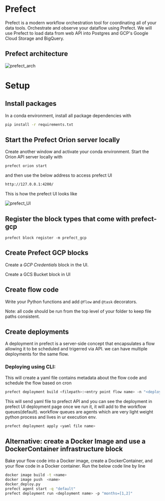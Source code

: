 # Prefect
Prefect is a modern workflow orchestration tool for coordinating all of your data tools. Orchestrate and observe your dataflow using Prefect. We will use Prefect to 
load data from web API into Postgres and GCP's Google Cloud Storage and BigQuery. 

## Prefect architecture

![prefect_arch](https://user-images.githubusercontent.com/41874704/233724632-317c8276-1950-4f11-927a-e8a66aece100.png)


# Setup

## Install packages

In a conda environment, install all package dependencies with 

```bash
pip install -r requirements.txt
```
## Start the Prefect Orion server locally

Create another window and activate your conda environment. Start the Orion API server locally with 

```bash
prefect orion start
```
and then use the below address to access prefect UI
```bash
http://127.0.0.1:4200/
```

This is how the prefect UI looks like

![prefect_UI](https://user-images.githubusercontent.com/41874704/233724758-74406e13-104b-4614-a702-05f3c9a300f6.png)


## Register the block types that come with prefect-gcp

`prefect block register -m prefect_gcp`

## Create Prefect GCP blocks

Create a *GCP Credentials* block in the UI.

Create a GCS Bucket block in UI 

## Create flow code

Write your Python functions and add `@flow` and `@task` decorators. 

Note: all code should be run from the top level of your folder to keep file paths consistent.

## Create deployments
A deployment in prefect is a server-side concept that encapsulates a flow allowing it to be scheduled and trigerred via API.
we can have multiple deployments for the same flow.

### Deploying using CLI:
This will create a yaml file contains metadata about the flow code and schedule the flow based on cron 
```bash
prefect deployment build <filepath>:<entry point flow name> -n "<deployemnt name>" --cron "****" -a
```

This will send yaml file to prefect API and you can see the deployment in prefect UI deployment page once we run it, it will add to the workflow queues(default).
workflow queues are agents which are very light weight python process and lives in ur execution env.

```bash
prefect deployment apply <yaml file name>
```

## Alternative: create a Docker Image and use a DockerContainer infrastructure block

Bake your flow code into a Docker image, create a DockerContainer, and your flow code in a Docker container.
Run the below code line by line
```bash
docker image build -t <name>
docker image push  <name>
docker_deploy.py
prefect agent start -q "default"
prefect deployment run <deployment name> -p "months=[1,2]"
```
